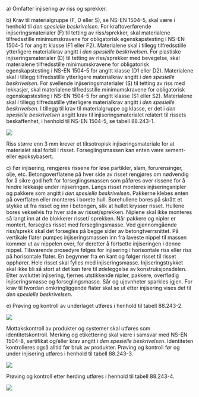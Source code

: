 a) Omfatter injisering av riss og sprekker.

b) Krav til materialgruppe (F, D eller S), se NS-EN 1504-5, skal være i henhold til *den spesielle beskrivelsen*.
For kraftoverførende injiseringsmaterialer (F) til tetting av riss/sprekker, skal materialene tilfredsstille minimumskravene for obligatorisk egenskapstesting i NS-EN 1504-5 for angitt klasse (F1 eller F2).  Materialene skal i tillegg tilfredsstille ytterligere materialkrav angitt i *den spesielle beskrivelsen*.
For plastiske injiseringsmaterialer (D) til tetting av riss/sprekker med bevegelse, skal materialene tilfredsstille minimumskravene for obligatorisk egenskapstesting i NS-EN 1504-5 for angitt klasse (D1 eller D2). Materialene skal i tillegg tilfredsstille ytterligere materialkrav angitt i *den spesielle beskrivelsen*.
For svellende injiseringsmaterialer (S) til tetting av riss med lekkasjer, skal materialene tilfredsstille minimumskravene for obligatorisk egenskapstesting i NS-EN 1504-5 for angitt klasse (S1 eller S2). Materialene skal i tillegg tilfredsstille ytterligere materialkrav angitt i *den spesielle beskrivelsen*.
I tillegg til krav til materialgruppe og klasse, er det i *den spesielle beskrivelsen* angitt krav til injiseringsmaterialet relatert til rissets beskaffenhet, i henhold til NS-EN 1504-5, se tabell 88.243-1.

![](</88_243 1.png>)

Riss større enn 3 mm krever et tiksotropisk injiseringsmateriale for at materialet skal forbli i risset.
Forseglingsmassen kan enten være sement- eller epoksybasert.

c) Før injisering, rengjøres rissene for løse partikler, slam, forurensinger, olje, etc.
Betongoverflatene på hver side av risset rengjøres om nødvendig for å sikre god heft for forseglingsmassen som påføres over rissene for å hindre lekkasje under injiseringen.
Langs risset monteres injiseringsnipler og pakkere som angitt i *den spesielle beskrivelsen*. Pakkerne klebes enten på overflaten eller monteres i borete hull. Borehullene bores på skrått et stykke ut fra risset og inn i betongen, slik at hullet krysser risset. Hullene bores vekselvis fra hver side av risset/sprekken. Niplene skal ikke monteres så langt inn at de blokkerer risset/ sprekken.
Når pakkere og nipler er montert, forsegles risset med forseglingsmasse. Ved gjennomgående riss/sprekk skal det forsegles på begge sider av betongtverrsnittet.
På vertikale flater pumpes injiseringsmassen inn fra laveste nippel til massen kommer ut av nippelen over, for deretter å fortsette injiseringen i denne nippel. Tilsvarende prosedyre følges for injisering i horisontale riss eller riss på horisontale flater. En begynner fra en kant og følger risset til risset opphører. Hele risset skal fylles med injiseringsmasse.
Injiseringstrykket skal ikke bli så stort at det kan føre til ødeleggelse av konstruksjonsdelen.
Etter avsluttet injisering, fjernes utstikkende nipler, pakkere, overflødig injiseringsmasse og forseglingsmasse. Sår og ujevnheter sparkles igjen.
For krav til hvordan omkringliggende flater skal se ut etter injisering vises det til *den spesielle beskrivelsen*.

e) Prøving og kontroll av underlaget utføres i henhold til tabell 88.243-2.

![](</88_243 2.png>)

Mottakskontroll av produkter og systemer skal utføres som identitetskontroll. Merking og etikettering skal være i samsvar med NS-EN 1504-8, sertifikat og/eller krav angitt i *den spesielle beskrivelsen*. Identiteten kontrolleres også alltid før bruk av produkter.
Prøving og kontroll før og under injisering utføres i henhold til tabell 88.243-3.

![](</88_243 3.png>)

Prøving og kontroll etter herding utføres i henhold til tabell 88.243-4.

![](</88_243 4.png>)

